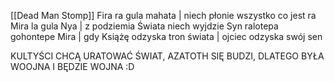 [[Dead Man Stomp]]
Fira ra gula mahata | niech płonie wszystko co jest
ra Mira la gula Nya | z podziemia Świata niech wyjdzie Syn
ralotepa gohontepe Mira | gdy Książę odzyska tron świata
| ojciec odzyska swój sen




KULTYŚCI CHCĄ URATOWAĆ ŚWIAT, AZATOTH SIĘ BUDZI, DLATEGO BYŁA WOOJNA I BĘDZIE WOJNA :D